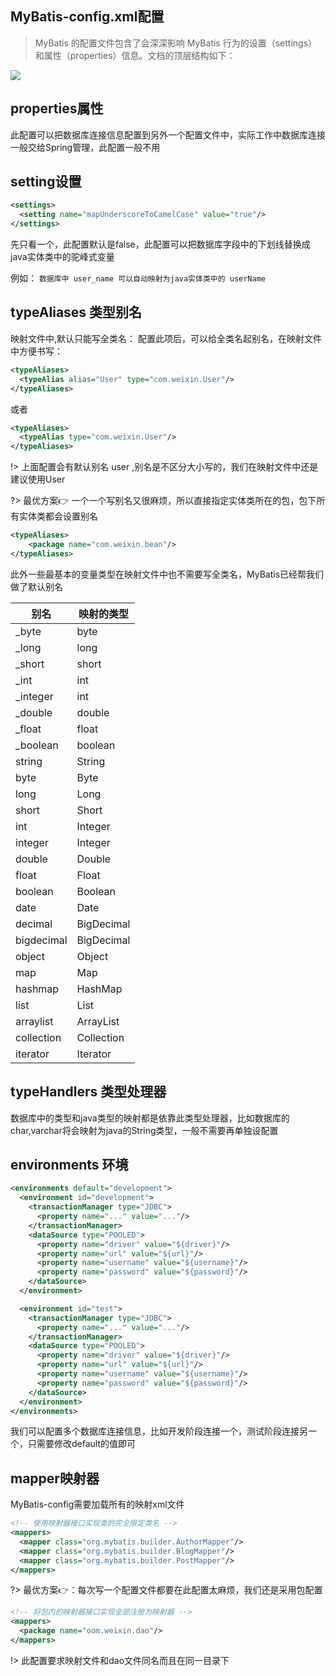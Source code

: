 ## MyBatis-config.xml配置

> MyBatis 的配置文件包含了会深深影响 MyBatis 行为的设置（settings）和属性（properties）信息。文档的顶层结构如下：

![](img/MyBatis配置.png)

## properties属性

此配置可以把数据库连接信息配置到另外一个配置文件中，实际工作中数据库连接一般交给Spring管理，此配置一般不用

## setting设置 

```xml
<settings>
  <setting name="mapUnderscoreToCamelCase" value="true"/>
</settings>
```

先只看一个，此配置默认是false，此配置可以把数据库字段中的下划线替换成java实体类中的驼峰式变量

例如：
`数据库中 user_name 可以自动映射为java实体类中的 userName`

## typeAliases 类型别名

映射文件中,默认只能写全类名：
配置此项后，可以给全类名起别名，在映射文件中方便书写：

```xml
<typeAliases>
  <typeAlias alias="User" type="com.weixin.User"/>
</typeAliases>
```

或者

```xml
<typeAliases>
  <typeAlias type="com.weixin.User"/>
</typeAliases>
```

!> 上面配置会有默认别名 user ,别名是不区分大小写的，我们在映射文件中还是建议使用User

?> 最优方案👉 一个一个写别名又很麻烦，所以直接指定实体类所在的包，包下所有实体类都会设置别名

```xml
<typeAliases>
    <package name="com.weixin.bean"/>
</typeAliases>
```

此外一些最基本的变量类型在映射文件中也不需要写全类名，MyBatis已经帮我们做了默认别名

别名     |  映射的类型
---------|---------------
_byte	   | byte
_long	   | long
_short	 |    short
_int	   | int
_integer |	int
_double	 |   double
_float	 |   float
_boolean |	boolean
string	 |   String
byte	   | Byte
long	   | Long
short	   |  Short
int      |	Integer
integer	 |   Integer
double   |	Double
float	   | Float
boolean	 |   Boolean
date	   | Date
decimal  |	BigDecimal
bigdecimal|	BigDecimal
object   |	Object
map	     |  Map
hashmap	  | HashMap
list	   | List
arraylist|	ArrayList
collection	|Collection
iterator	|Iterator

## typeHandlers 类型处理器

数据库中的类型和java类型的映射都是依靠此类型处理器，比如数据库的char,varchar将会映射为java的String类型，一般不需要再单独设配置

## environments 环境

```xml
<environments default="development">
  <environment id="development">
    <transactionManager type="JDBC">
      <property name="..." value="..."/>
    </transactionManager>
    <dataSource type="POOLED">
      <property name="driver" value="${driver}"/>
      <property name="url" value="${url}"/>
      <property name="username" value="${username}"/>
      <property name="password" value="${password}"/>
    </dataSource>
  </environment>

  <environment id="test">
    <transactionManager type="JDBC">
      <property name="..." value="..."/>
    </transactionManager>
    <dataSource type="POOLED">
      <property name="driver" value="${driver}"/>
      <property name="url" value="${url}"/>
      <property name="username" value="${username}"/>
      <property name="password" value="${password}"/>
    </dataSource>
  </environment>
</environments>
```

我们可以配置多个数据库连接信息，比如开发阶段连接一个，测试阶段连接另一个，只需要修改default的值即可

## mapper映射器

MyBatis-config需要加载所有的映射xml文件

```xml
<!-- 使用映射器接口实现类的完全限定类名 -->
<mappers>
  <mapper class="org.mybatis.builder.AuthorMapper"/>
  <mapper class="org.mybatis.builder.BlogMapper"/>
  <mapper class="org.mybatis.builder.PostMapper"/>
</mappers>
```
?> 最优方案👉：每次写一个配置文件都要在此配置太麻烦，我们还是采用包配置

```xml
<!-- 将包内的映射器接口实现全部注册为映射器 -->
<mappers>
  <package name="oom.weixin.dao"/>
</mappers>
```

!> 此配置要求映射文件和dao文件同名而且在同一目录下